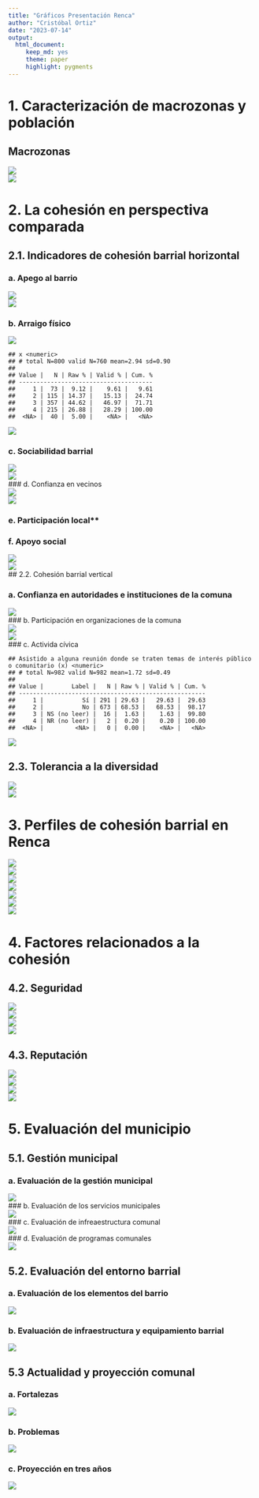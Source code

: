 ```yaml
---
title: "Gráficos Presentación Renca"
author: "Cristóbal Ortiz"
date: "2023-07-14"
output:
  html_document: 
     keep_md: yes
     theme: paper
     highlight: pygments
---
```










# 1. Caracterización de macrozonas y población 

## Macrozonas

<img src="presentacion-renca_files/figure-html/educ-zona-1.png" style="display: block; margin: auto auto auto 0;" />

<img src="presentacion-renca_files/figure-html/ingr-zona-1.png" style="display: block; margin: auto auto auto 0;" />

# 2. La cohesión en perspectiva comparada

## 2.1. Indicadores de cohesión barrial horizontal

### a. Apego al barrio

<img src="presentacion-renca_files/figure-html/spb-renca-1.png" style="display: block; margin: auto auto auto 0;" />

<img src="presentacion-renca_files/figure-html/spb-ams-1.png" style="display: block; margin: auto auto auto 0;" />

### b. Arraigo físico

<img src="presentacion-renca_files/figure-html/arraigo-renca-1.png" style="display: block; margin: auto auto auto 0;" />


```
## x <numeric> 
## # total N=800 valid N=760 mean=2.94 sd=0.90
## 
## Value |   N | Raw % | Valid % | Cum. %
## --------------------------------------
##     1 |  73 |  9.12 |    9.61 |   9.61
##     2 | 115 | 14.37 |   15.13 |  24.74
##     3 | 357 | 44.62 |   46.97 |  71.71
##     4 | 215 | 26.88 |   28.29 | 100.00
##  <NA> |  40 |  5.00 |    <NA> |   <NA>
```

<img src="presentacion-renca_files/figure-html/arraigo-ams-1.png" style="display: block; margin: auto auto auto 0;" />

### c. Sociabilidad barrial

<img src="presentacion-renca_files/figure-html/soci-renca-1.png" style="display: block; margin: auto auto auto 0;" />

<img src="presentacion-renca_files/figure-html/soci-ams-1.png" style="display: block; margin: auto auto auto 0;" />
### d. Confianza en vecinos

<img src="presentacion-renca_files/figure-html/conf-renca-1.png" style="display: block; margin: auto auto auto 0;" />

<img src="presentacion-renca_files/figure-html/conf-ams-1.png" style="display: block; margin: auto auto auto 0;" />

### e. Participación local**






### f. Apoyo social

<img src="presentacion-renca_files/figure-html/apoy-renca-1.png" style="display: block; margin: auto auto auto 0;" />

<img src="presentacion-renca_files/figure-html/apoy-ams-1.png" style="display: block; margin: auto auto auto 0;" />
## 2.2. Cohesión barrial vertical

### a. Confianza en autoridades e instituciones de la comuna
<img src="presentacion-renca_files/figure-html/conf-aut-renca-1.png" style="display: block; margin: auto auto auto 0;" />
### b. Participación en organizaciones de la comuna

<img src="presentacion-renca_files/figure-html/part-org-renca-1.png" style="display: block; margin: auto auto auto 0;" />

<img src="presentacion-renca_files/figure-html/part-org-ams-1.png" style="display: block; margin: auto auto auto 0;" />
### c. Activida cívica

```
## Asistido a alguna reunión donde se traten temas de interés público o comunitario (x) <numeric> 
## # total N=982 valid N=982 mean=1.72 sd=0.49
## 
## Value |        Label |   N | Raw % | Valid % | Cum. %
## -----------------------------------------------------
##     1 |           Sí | 291 | 29.63 |   29.63 |  29.63
##     2 |           No | 673 | 68.53 |   68.53 |  98.17
##     3 | NS (no leer) |  16 |  1.63 |    1.63 |  99.80
##     4 | NR (no leer) |   2 |  0.20 |    0.20 | 100.00
##  <NA> |         <NA> |   0 |  0.00 |    <NA> |   <NA>
```

<img src="presentacion-renca_files/figure-html/activ-renca-1.png" style="display: block; margin: auto auto auto 0;" />


## 2.3. Tolerancia a la diversidad

<img src="presentacion-renca_files/figure-html/dive-gral-1.png" style="display: block; margin: auto auto auto 0;" />

<img src="presentacion-renca_files/figure-html/dive-zona-1.png" style="display: block; margin: auto auto auto 0;" />

# 3. Perfiles de cohesión barrial en Renca

<img src="presentacion-renca_files/figure-html/tipos-cb-1.png" style="display: block; margin: auto auto auto 0;" />

<img src="presentacion-renca_files/figure-html/tipos-sexo-1.png" style="display: block; margin: auto auto auto 0;" />

<img src="presentacion-renca_files/figure-html/tipos-educ-1.png" style="display: block; margin: auto auto auto 0;" />

<img src="presentacion-renca_files/figure-html/tipos-ingr-1.png" style="display: block; margin: auto auto auto 0;" />

<img src="presentacion-renca_files/figure-html/tipos-zonas-1.png" style="display: block; margin: auto auto auto 0;" />

<img src="presentacion-renca_files/figure-html/tipos-repb-1.png" style="display: block; margin: auto auto auto 0;" />

<img src="presentacion-renca_files/figure-html/tipos-segu-1.png" style="display: block; margin: auto auto auto 0;" />

# 4. Factores relacionados a la cohesión

## 4.2. Seguridad

<img src="presentacion-renca_files/figure-html/segu-sexo-1.png" style="display: block; margin: auto auto auto 0;" />

<img src="presentacion-renca_files/figure-html/segu-educ-1.png" style="display: block; margin: auto auto auto 0;" />

<img src="presentacion-renca_files/figure-html/segu-ingr-1.png" style="display: block; margin: auto auto auto 0;" />

<img src="presentacion-renca_files/figure-html/segu-zonas-1.png" style="display: block; margin: auto auto auto 0;" />

## 4.3. Reputación 

<img src="presentacion-renca_files/figure-html/repb-sexo-1.png" style="display: block; margin: auto auto auto 0;" />

<img src="presentacion-renca_files/figure-html/repb-educ-1.png" style="display: block; margin: auto auto auto 0;" />

<img src="presentacion-renca_files/figure-html/repb-ingr-1.png" style="display: block; margin: auto auto auto 0;" />

<img src="presentacion-renca_files/figure-html/repb-zonas-1.png" style="display: block; margin: auto auto auto 0;" />

# 5. Evaluación del municipio

## 5.1. Gestión municipal

### a. Evaluación de la gestión municipal

<img src="presentacion-renca_files/figure-html/eval-gest-1.png" style="display: block; margin: auto auto auto 0;" />
### b. Evaluación de los servicios municipales

<img src="presentacion-renca_files/figure-html/eval-serv-1.png" style="display: block; margin: auto auto auto 0;" />
### c. Evaluación de infreaestructura comunal

<img src="presentacion-renca_files/figure-html/eval-infra-1.png" style="display: block; margin: auto auto auto 0;" />
### d. Evaluación de programas comunales

<img src="presentacion-renca_files/figure-html/eval-progr-1.png" style="display: block; margin: auto auto auto 0;" />

## 5.2. Evaluación del entorno barrial

### a. Evaluación de los elementos del barrio

<img src="presentacion-renca_files/figure-html/eval-barrio-1.png" style="display: block; margin: auto auto auto 0;" />

### b. Evaluación de infraestructura y equipamiento barrial

<img src="presentacion-renca_files/figure-html/nota-barrio-1.png" style="display: block; margin: auto auto auto 0;" />


## 5.3 Actualidad y proyección comunal

### a. Fortalezas

<img src="presentacion-renca_files/figure-html/fort-renca-1.png" style="display: block; margin: auto auto auto 0;" />

### b. Problemas

<img src="presentacion-renca_files/figure-html/prob-renca-1.png" style="display: block; margin: auto auto auto 0;" />

### c. Proyección en tres años

<img src="presentacion-renca_files/figure-html/proy-renca-1.png" style="display: block; margin: auto auto auto 0;" />

